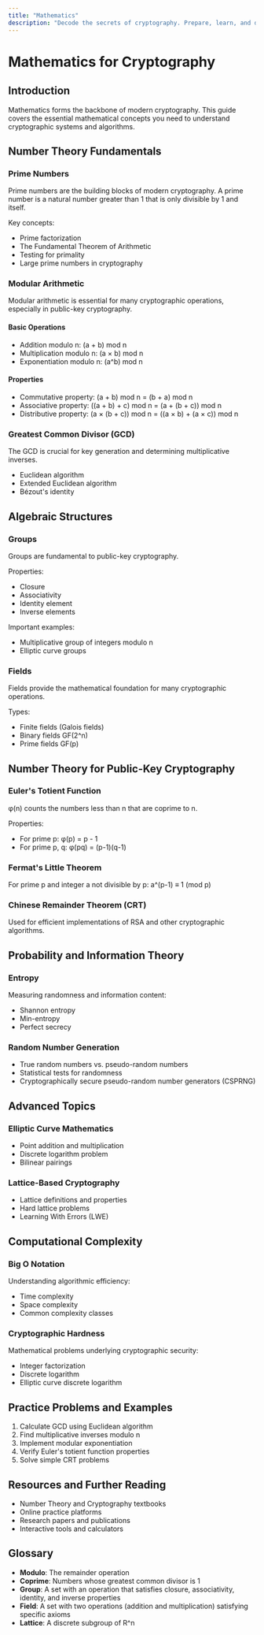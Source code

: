 ```yaml
---
title: "Mathematics"
description: "Decode the secrets of cryptography. Prepare, learn, and dominate CTF challenges."
---
```



# Mathematics for Cryptography

## Introduction
Mathematics forms the backbone of modern cryptography. This guide covers the essential mathematical concepts you need to understand cryptographic systems and algorithms.

## Number Theory Fundamentals

### Prime Numbers
Prime numbers are the building blocks of modern cryptography. A prime number is a natural number greater than 1 that is only divisible by 1 and itself.

Key concepts:
- Prime factorization
- The Fundamental Theorem of Arithmetic
- Testing for primality
- Large prime numbers in cryptography

### Modular Arithmetic
Modular arithmetic is essential for many cryptographic operations, especially in public-key cryptography.

#### Basic Operations
- Addition modulo n: (a + b) mod n
- Multiplication modulo n: (a × b) mod n
- Exponentiation modulo n: (a^b) mod n

#### Properties
- Commutative property: (a + b) mod n = (b + a) mod n
- Associative property: ((a + b) + c) mod n = (a + (b + c)) mod n
- Distributive property: (a × (b + c)) mod n = ((a × b) + (a × c)) mod n

### Greatest Common Divisor (GCD)
The GCD is crucial for key generation and determining multiplicative inverses.

- Euclidean algorithm
- Extended Euclidean algorithm
- Bézout's identity

## Algebraic Structures

### Groups
Groups are fundamental to public-key cryptography.

Properties:
- Closure
- Associativity
- Identity element
- Inverse elements

Important examples:
- Multiplicative group of integers modulo n
- Elliptic curve groups

### Fields
Fields provide the mathematical foundation for many cryptographic operations.

Types:
- Finite fields (Galois fields)
- Binary fields GF(2^n)
- Prime fields GF(p)

## Number Theory for Public-Key Cryptography

### Euler's Totient Function
φ(n) counts the numbers less than n that are coprime to n.

Properties:
- For prime p: φ(p) = p - 1
- For prime p, q: φ(pq) = (p-1)(q-1)

### Fermat's Little Theorem
For prime p and integer a not divisible by p:
a^(p-1) ≡ 1 (mod p)

### Chinese Remainder Theorem (CRT)
Used for efficient implementations of RSA and other cryptographic algorithms.

## Probability and Information Theory

### Entropy
Measuring randomness and information content:
- Shannon entropy
- Min-entropy
- Perfect secrecy

### Random Number Generation
- True random numbers vs. pseudo-random numbers
- Statistical tests for randomness
- Cryptographically secure pseudo-random number generators (CSPRNG)

## Advanced Topics

### Elliptic Curve Mathematics
- Point addition and multiplication
- Discrete logarithm problem
- Bilinear pairings

### Lattice-Based Cryptography
- Lattice definitions and properties
- Hard lattice problems
- Learning With Errors (LWE)

## Computational Complexity

### Big O Notation
Understanding algorithmic efficiency:
- Time complexity
- Space complexity
- Common complexity classes

### Cryptographic Hardness
Mathematical problems underlying cryptographic security:
- Integer factorization
- Discrete logarithm
- Elliptic curve discrete logarithm

## Practice Problems and Examples
1. Calculate GCD using Euclidean algorithm
2. Find multiplicative inverses modulo n
3. Implement modular exponentiation
4. Verify Euler's totient function properties
5. Solve simple CRT problems

## Resources and Further Reading
- Number Theory and Cryptography textbooks
- Online practice platforms
- Research papers and publications
- Interactive tools and calculators

## Glossary
- **Modulo**: The remainder operation
- **Coprime**: Numbers whose greatest common divisor is 1
- **Group**: A set with an operation that satisfies closure, associativity, identity, and inverse properties
- **Field**: A set with two operations (addition and multiplication) satisfying specific axioms
- **Lattice**: A discrete subgroup of R^n